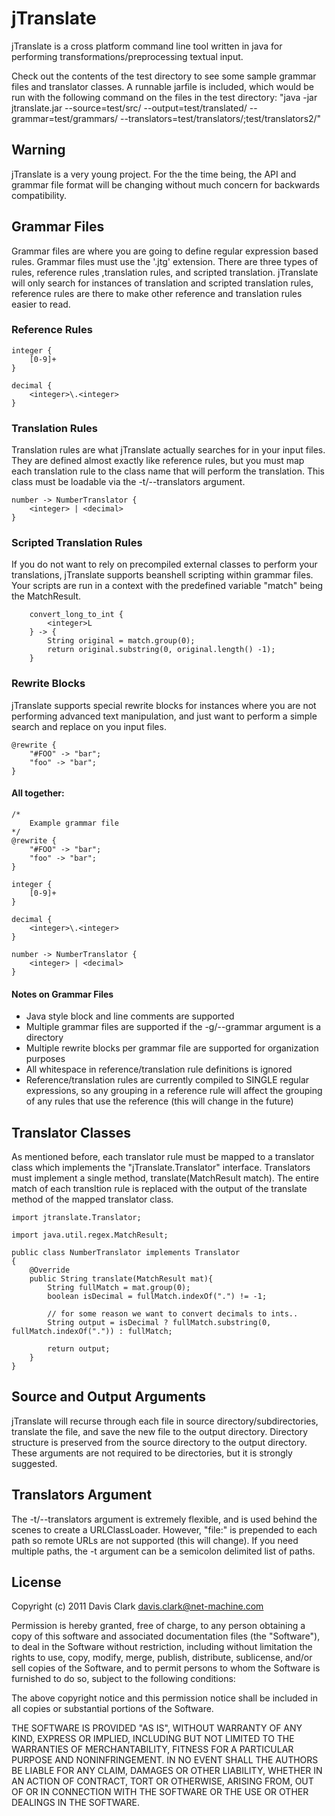 jTranslate
========

jTranslate is a cross platform command line tool written in java for performing transformations/preprocessing textual input. 

Check out the contents of the test directory to see some sample grammar files and translator classes. A runnable jarfile is included, which would be run with the following command on the files in the test directory: "java -jar jtranslate.jar --source=test/src/ --output=test/translated/ --grammar=test/grammars/    --translators=test/translators/;test/translators2/"

## Warning
jTranslate is a very young project. For the the time being, the API and grammar file format will be changing without much concern for backwards compatibility.

## Grammar Files
Grammar files are where you are going to define regular expression based rules. Grammar files must use the '.jtg' extension. There are three types of rules, reference rules ,translation rules, and scripted translation. jTranslate will only search for instances of translation and scripted translation rules, reference rules are there to make other reference and translation rules easier to read.

### Reference Rules
	integer {
		[0-9]+
	}

	decimal {
		<integer>\.<integer>
	}

### Translation Rules
Translation rules are what jTranslate actually searches for in your input files. They are defined almost exactly like reference rules, but you must map each translation rule to the class name that will perform the translation. This class must be loadable via the -t/--translators argument.

	number -> NumberTranslator {
		<integer> | <decimal>
	}

### Scripted Translation Rules
If you do not want to rely on precompiled external classes to perform your translations, jTranslate supports beanshell scripting within grammar files. Your scripts are run in a context with the predefined variable "match" being the MatchResult.

        convert_long_to_int {
            <integer>L
        } -> {
            String original = match.group(0);
            return original.substring(0, original.length() -1);
        }

### Rewrite Blocks
jTranslate supports special rewrite blocks for instances where you are not performing advanced text manipulation, and just want to perform a simple search and replace on you input files.

	@rewrite {
		"#FOO" -> "bar";
		"foo" -> "bar";
	}

#### All together:

	/*
		Example grammar file
	*/
	@rewrite {
		"#FOO" -> "bar";
		"foo" -> "bar";
	}

	integer {
		[0-9]+
	}

	decimal {
		<integer>\.<integer>
	}

	number -> NumberTranslator {
		<integer> | <decimal>
	}




#### Notes on Grammar Files
- Java style block and line comments are supported
- Multiple grammar files are supported if the -g/--grammar argument is a directory
- Multiple rewrite blocks per grammar file are supported for organization purposes
- All whitespace in reference/translation rule definitions is ignored
- Reference/translation rules are currently compiled to SINGLE regular expressions, so any grouping in a reference rule will affect the grouping of any rules that use the reference (this will change in the future)

## Translator Classes
As mentioned before, each translator rule must be mapped to a translator class which implements the "jTranslate.Translator" interface. Translators must implement a single method, translate(MatchResult match). The entire match of each transltion rule is replaced with the output of the translate method of the mapped translator class.

	import jtranslate.Translator;

	import java.util.regex.MatchResult;

	public class NumberTranslator implements Translator
	{
		@Override
		public String translate(MatchResult mat){
			String fullMatch = mat.group(0);
			boolean isDecimal = fullMatch.indexOf(".") != -1;

			// for some reason we want to convert decimals to ints..
			String output = isDecimal ? fullMatch.substring(0, fullMatch.indexOf(".")) : fullMatch;

			return output;
		}
	}

## Source and Output Arguments
jTranslate will recurse through each file in source directory/subdirectories, translate the file, and save the new file to the output directory. Directory structure is preserved from the source directory to the output directory. These arguments are not required to be directories, but it is strongly suggested.

## Translators Argument
The -t/--translators argument is extremely flexible, and is used behind the scenes to create a URLClassLoader. However, "file:" is prepended to each path so remote URLs are not supported (this will change). If you need multiple paths, the -t argument can be a semicolon delimited list of paths.

## License
Copyright (c) 2011 Davis Clark <davis.clark@net-machine.com>

Permission is hereby granted, free of charge, to any person obtaining a copy of this software and associated documentation files (the "Software"), to deal in the Software without restriction, including without limitation the rights to use, copy, modify, merge, publish, distribute, sublicense, and/or sell copies of the Software, and to permit persons to whom the Software is furnished to do so, subject to the following conditions:

The above copyright notice and this permission notice shall be included in all copies or substantial portions of the Software.

THE SOFTWARE IS PROVIDED "AS IS", WITHOUT WARRANTY OF ANY KIND, EXPRESS OR IMPLIED, INCLUDING BUT NOT LIMITED TO THE WARRANTIES OF MERCHANTABILITY, FITNESS FOR A PARTICULAR PURPOSE AND NONINFRINGEMENT. IN NO EVENT SHALL THE AUTHORS BE LIABLE FOR ANY CLAIM, DAMAGES OR OTHER LIABILITY, WHETHER IN AN ACTION OF CONTRACT, TORT OR OTHERWISE, ARISING FROM, OUT OF OR IN CONNECTION WITH THE SOFTWARE OR THE USE OR OTHER DEALINGS IN THE SOFTWARE.

